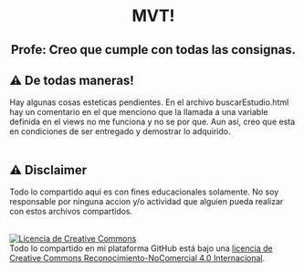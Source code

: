 <h1 align="center">
  MVT!
</h1>

<h2 align="center">
  Profe: Creo que cumple con todas las consignas.
</h2>

## ⚠️ De todas maneras!
Hay algunas cosas esteticas pendientes.
En el archivo buscarEstudio.html hay un comentario en el que menciono que la llamada a una variable definida en el views no me funciona y no se por que.
Aun asi, creo que esta en condiciones de ser entregado y demostrar lo adquirido.
<br>
<br>


## ⚠️ Disclaimer
Todo lo compartido aqui es con fines educacionales solamente. No soy responsable por ninguna accion y/o actividad que alguien pueda realizar con estos archivos compartidos.
<br>
<br>

<a rel="license" href="http://creativecommons.org/licenses/by-nc/4.0/"><img alt="Licencia de Creative Commons" style="border-width:0" src="https://i.creativecommons.org/l/by-nc/4.0/88x31.png" /></a><br />Todo lo compartido en mi plataforma GitHub está bajo una <a rel="license" href="http://creativecommons.org/licenses/by-nc/4.0/">licencia de Creative Commons Reconocimiento-NoComercial 4.0 Internacional</a>.